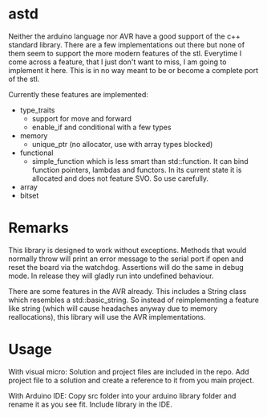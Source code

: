 # astd
Neither the arduino language nor AVR have a good support of the c++ standard library. There are a few implementations out there but none
of them seem to support the more modern features of the stl. Everytime I come across a feature, that I just don't want to miss, I am
going to implement it here. This is in no way meant to be or become a complete port of the stl.

Currently these features are implemented:
- type_traits
  - support for move and forward
  - enable_if and conditional with a few types
- memory
  - unique_ptr (no allocator, use with array types blocked)
- functional
  - simple_function which is less smart than std::function. It can bind function pointers, lambdas and
    functors. In its current state it is allocated and does not feature SVO. So use carefully.
- array
- bitset

# Remarks
This library is designed to work without exceptions. Methods that would normally throw will print an error message to the serial port if
open and reset the board via the watchdog. Assertions will do the same in debug mode. In release they will gladly run into undefined
behaviour.

There are some features in the AVR already. This includes a String class which resembles a std::basic_string<char>. So instead of
reimplementing a feature like string (which will cause headaches anyway due to memory reallocations), this library will use the AVR
implementations.

# Usage
With visual micro:
Solution and project files are included in the repo. Add project file to a solution and create a
reference to it from you main project.

With Arduino IDE:
Copy src folder into your arduino library folder and rename it as you see fit. Include library in the IDE.
